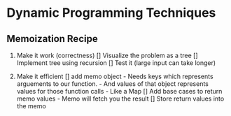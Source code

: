 # Dynamic Programming Techniques

## Memoization Recipe

1. Make it work (correctness)
    [] Visualize the problem as a tree
    [] Implement tree using recursion
    [] Test it (large input can take longer)

2. Make it efficient
    [] add memo object
        - Needs keys which represents arguements to our function.
        - And values of that object represents values for those function calls
        - Like a Map
    [] Add base cases to return memo values
        - Memo will fetch you the result
    [] Store return values into the memo
